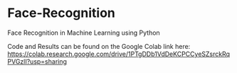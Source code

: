 # Face-Recognition
Face Recognition in Machine Learning using Python

Code and Results can be found on the Google Colab link here: https://colab.research.google.com/drive/1PTgDDb1VdDeKCPCCyeSZsrckRqPVGzlI?usp=sharing
